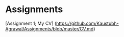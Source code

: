 # Assignments

[Assignment 1; My CV] (https://github.com/Kaustubh-Agrawal/Assignments/blob/master/CV.md)
